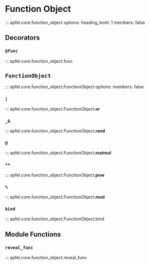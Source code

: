 # Function Object

::: apfel.core.function_object
    options:
      heading_level: 1
      members: false

## Decorators

### `@func`

::: apfel.core.function_object.func

## `FunctionObject`

::: apfel.core.function_object.FunctionObject
    options:
        members: false

### `|`

::: apfel.core.function_object.FunctionObject.__or__

### `_&`

::: apfel.core.function_object.FunctionObject.__rand__


### `@`

::: apfel.core.function_object.FunctionObject.__matmul__

### `**`

::: apfel.core.function_object.FunctionObject.__pow__

### `%`

::: apfel.core.function_object.FunctionObject.__mod__

### `bind`

::: apfel.core.function_object.FunctionObject.bind

## Module Functions

### `reveal_func`

::: apfel.core.function_object.reveal_func